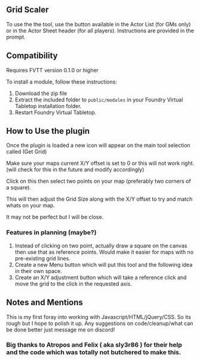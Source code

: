 ## Grid Scaler

To use the the tool, use the button available in the Actor List (for GMs only) or in the Actor Sheet header (for all players). Instructions are provided in the prompt.

## Compatibility

Requires FVTT version 0.1.0 or higher

To install a module, follow these instructions:

1. Download the zip file
2. Extract the included folder to `public/modules` in your Foundry Virtual Tabletop installation folder.
3. Restart Foundry Virtual Tabletop. 

## How to Use the plugin

Once the plugin is loaded a new icon will appear on the main tool selection called (Get Grid)

Make sure your maps current X/Y offset is set to 0 or this will not work right. (will check for this in the future and modify accordingly)

Click on this then select two points on your map (preferably two corners of a square).

This will then adjust the Grid Size along with the X/Y offset to try and match whats on your map.

It may not be perfect but I will be close. 

### Features in planning (maybe?)

1. Instead of clicking on two point, actually draw a square on the canvas then use that as reference points. Would make it easier for maps with no pre-existing grid lines.
2. Create a new Menu button which will put this tool and the following idea in their own space.
3. Create an X/Y adjustment button which will take a reference click and move the grid to the click in the requested axis.

## Notes and Mentions

This is my first foray into working with Javascript/HTML/jQuery/CSS. So its rough but I hope to polish it up. Any suggestions on code/cleanup/what can be done better just message me on discord!

### Big thanks to Atropos and Felix ( aka sly3r86 ) for their help and the code which was totally not butchered to make this.
